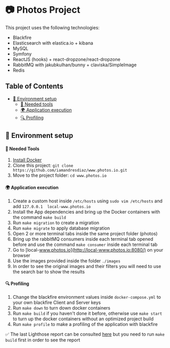 # 📷 Photos Project

This project uses the following technologies:

* Blackfire
* Elasticsearch with elastica.io + kibana
* MySQL
* Symfony
* ReactJS (hooks) + react-dropzone/react-dropzone
* RabbitMQ with jakubkulhan/bunny + claviska/SimpleImage
* Redis

<!-- TABLE OF CONTENTS -->
## Table of Contents

* [🚀 Environment setup](#-environment-setup)
  * [🐳 Needed tools](#-needed-tools)
  * [🌍 Application execution](#-application-execution)
  * [🔍 Profiling](#-profiling)


## 🚀 Environment setup 

#### 🐳 Needed Tools

1. [Install Docker](https://www.docker.com/get-started)
2. Clone this project: `git clone https://github.com/iamandresdiaz/www.photos.io.git`
3. Move to the project folder: `cd www.photos.io`

#### 🌍 Application execution

1. Create a custom host inside `/etc/hosts` using `sudo vim /etc/hosts` and add `127.0.0.1  local-www.photos.io`
2. Install the App dependencies and bring up the Docker containers with the command `make build`
3. Run `make migration` to create a migration
4. Run `make migrate` to apply database migration
5. Open 2 or more terminal tabs inside the same project folder (photos)
6. Bring up the rabbitMQ consumers inside each terminal tab opened before and use the command `make consumer` inside 
each terminal tab
7. Go to [local-www.photos.io](http://local-www.photos.io:8080/) on your browser
8. Use the images provided inside the folder `./images` 
9. In order to see the original images and their filters you will need to use the search bar to show the results

#### 🔍 Profiling

1. Change the blackfire environment values inside `docker-compose.yml` to your own blackfire Client and Server keys
2. Run `make down` to turn down docker containers
3. Run `make build` if you haven't done it before, otherwise use `make start` to turn up the docker containers without an optimized project build
4. Run `make profile` to make a profiling of the application with blackfire

✅ The last Lighthose report can be consulted [here](http://local-www.photos.io:8080/performance/report_2019-07-11_00-56-23.html) 
but you need to run `make build` first in order to see the report
